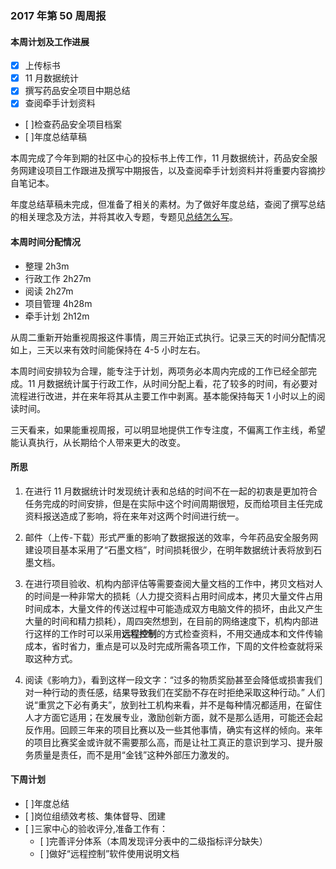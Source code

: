 ### 2017 年第 50 周周报
#### 本周计划及工作进展
 - [x] 上传标书
 - [x] 11 月数据统计
 - [x] 撰写药品安全项目中期总结
 - [x] 查阅牵手计划资料
 - [ ]检查药品安全项目档案
 - [ ]年度总结草稿

本周完成了今年到期的社区中心的投标书上传工作，11 月数据统计，药品安全服务网建设项目工作跟进及撰写中期报告，以及查阅牵手计划资料并将重要内容摘抄自笔记本。

年度总结草稿未完成，但准备了相关的素材。为了做好年度总结，查阅了撰写总结的相关理念及方法，并将其收入专题，专题见[总结怎么写](http://www.jianshu.com/c/5c2d11ffcb81)。

#### 本周时间分配情况
- 整理 2h3m
- 行政工作 2h27m
- 阅读 2h27m
- 项目管理 4h28m
- 牵手计划 2h12m

从周二重新开始重视周报这件事情，周三开始正式执行。记录三天的时间分配情况如上，三天以来有效时间能保持在 4-5 小时左右。

本周时间安排较为合理，能专注于计划，两项务必本周内完成的工作已经全部完成。11 月数据统计属于行政工作，从时间分配上看，花了较多的时间，有必要对流程进行改进，并在来年将其从主要工作中剥离。基本能保持每天 1 小时以上的阅读时间。

三天看来，如果能重视周报，可以明显地提供工作专注度，不偏离工作主线，希望能认真执行，从长期给个人带来更大的改变。

#### 所思
1. 在进行 11 月数据统计时发现统计表和总结的时间不在一起的初衷是更加符合任务完成的时间安排，但是在实际中这个时间周期很短，反而给项目主任完成资料报送造成了影响，将在来年对这两个时间进行统一。

2. 邮件（上传-下载）形式严重的影响了数据报送的效率，今年药品安全服务网建设项目基本采用了“石墨文档”，时间损耗很少，在明年数据统计表将放到石墨文档。

3. 在进行项目验收、机构内部评估等需要查阅大量文档的工作中，拷贝文档对人的时间是一种非常大的损耗（人力提交资料占用时间成本，拷贝大量文件占用时间成本，大量文件的传送过程中可能造成双方电脑文件的损坏，由此又产生大量的时间和精力损耗），周四突然想到，在目前的网络速度下，机构内部进行这样的工作时可以采用**远程控制**的方式检查资料，不用交通成本和文件传输成本，省时省力，重点是可以及时完成所需各项工作，下周的文件检查就将采取这种方式。

4. 阅读《影响力》，看到这样一段文字：“过多的物质奖励甚至会降低或损害我们对一种行动的责任感，结果导致我们在奖励不存在时拒绝采取这种行动。”
人们说“重赏之下必有勇夫”，放到社工机构来看，并不是每种情况都适用，在留住人才方面它适用；在发展专业，激励创新方面，就不是那么适用，可能还会起反作用。回顾三年来的项目比赛以及一些其他事情，确实有这样的倾向。来年的项目比赛奖金或许就不需要那么高，而是让社工真正的意识到学习、提升服务质量是责任，而不是用“金钱”这种外部压力激发的。

#### 下周计划
- [ ]年度总结
- [ ]岗位组绩效考核、集体督导、团建
- [ ]三家中心的验收评分,准备工作有：
    - [ ]完善评分体系（本周发现评分表中的二级指标评分缺失）
    - [ ]做好“远程控制”软件使用说明文档